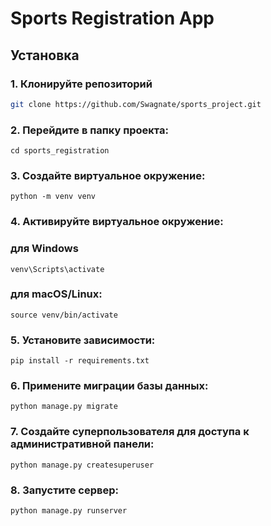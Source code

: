 # Sports Registration App

## Установка

### 1. Клонируйте репозиторий
```bash
git clone https://github.com/Swagnate/sports_project.git
```

### 2. Перейдите в папку проекта:
```
cd sports_registration
```

### 3. Создайте виртуальное окружение:
```
python -m venv venv
```

### 4. Активируйте виртуальное окружение:

### для Windows
```
venv\Scripts\activate
```

### для macOS/Linux:
```
source venv/bin/activate
```

### 5. Установите зависимости:
```
pip install -r requirements.txt
```

### 6. Примените миграции базы данных:
```
python manage.py migrate
```

### 7. Создайте суперпользователя для доступа к административной панели:
```
python manage.py createsuperuser
```

### 8. Запустите сервер:
```
python manage.py runserver
```